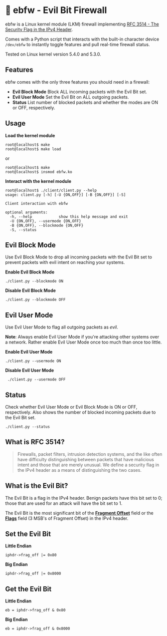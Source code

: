 # 💩 ebfw - Evil Bit Firewall

ebfw is a Linux kernel module (LKM) firewall implementing [RFC 3514 - The Security Flag in the IPv4 Header](https://tools.ietf.org/html/rfc3514).

Comes with a Python script that interacts with the built-in character device `/dev/ebfw` to instantly toggle features and pull real-time firewall status.

Tested on Linux kernel version 5.4.0 and 5.3.0.

## Features
ebfw comes with the only three features you should need in a firewall: 

 - **Evil Block Mode** Block ALL incoming packets with the Evil Bit set.
 - **Evil User Mode** Set the Evil Bit on ALL outgoing packets.
 - **Status** List number of blocked packets and whether the modes are ON or OFF,  respectively.

## Usage
**Load the kernel module**

    root@localhost$ make
    root@localhost$ make load
or

    root@localhost$ make
    root@localhost$ insmod ebfw.ko
**Interact with the kernel module**

    root@localhost$ ./client/client.py --help
    usage: client.py [-h] [-U {ON,OFF}] [-B {ON,OFF}] [-S]

    Client interaction with ebfw
    
    optional arguments:
      -h, --help            show this help message and exit
      -U {ON,OFF}, --usermode {ON,OFF}
      -B {ON,OFF}, --blockmode {ON,OFF}
      -S, --status

## Evil Block Mode
Use Evil Block Mode to drop all incoming packets with the Evil Bit set to prevent packets with evil intent on reaching your systems.

**Enable Evil Block Mode**

    ./client.py --blockmode ON

**Disable Evil Block Mode**

    ./client.py --blockmode OFF
  
## Evil User Mode
Use Evil User Mode to flag all outgoing packets as *evil*. 

**Note**: Always enable Evil User Mode if you're attacking other systems over a network. Rather enable Evil User Mode once too much than once too little. 

**Enable Evil User Mode**

    ./client.py --usermode ON
**Disable Evil User Mode**
   

     ./client.py --usermode OFF

## Status

Check whether Evil User Mode or Evil Block Mode is ON or OFF, respectively.
Also shows the number of blocked incoming packets due to the Evil Bit set.

    ./client.py --status

## What is RFC 3514?
> Firewalls, packet filters, intrusion detection systems, and the like
> often have difficulty distinguishing between packets that have
> malicious intent and those that are merely unusual.  We define a
> security flag in the IPv4 header as a means of distinguishing the two
> cases.
## What is the Evil Bit?
The Evil Bit is a flag in the IPv4 header.
Benign packets have this bit set to 0; those that are used for an attack will have the bit set to 1.

The Evil Bit is the most significant bit of the **[Fragment Offset](https://en.wikipedia.org/wiki/IPv4#Fragment_Offset)** field or the **[Flags](https://en.wikipedia.org/wiki/IPv4#Flags)** field (3 MSB's of Fragment Offset) in the IPv4 header.
## Set the Evil Bit
**Little Endian**

    iphdr->frag_off |= 0x80

**Big Endian**

    iphdr->frag_off |= 0x8000
## Get the Evil Bit
**Little Endian**

    eb = iphdr->frag_off & 0x80

**Big Endian**

    eb = iphdr->frag_off & 0x8000

